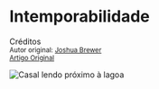 Intemporabilidade
=================
Créditos<br/>
<small>Autor original: [Joshua Brewer](http://52weeksofux.com/)<br/>[Artigo Original](http://52weeksofux.com/post/832646183/timelessness)</small>

![Casal lendo próximo à lagoa](http://media.tumblr.com/tumblr_l5tdlkRCDo1qz7ace.jpg "Casal lendo próximo à lagoa")